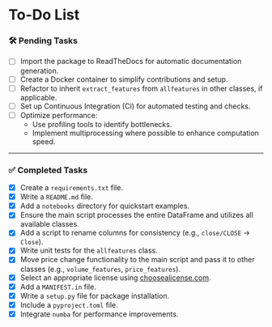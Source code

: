 # To-Do List

### 🛠️ Pending Tasks
- [ ] Import the package to ReadTheDocs for automatic documentation generation.  
- [ ] Create a Docker container to simplify contributions and setup.  
- [ ] Refactor to inherit `extract_features` from `allfeatures` in other classes, if applicable.  
- [ ] Set up Continuous Integration (CI) for automated testing and checks.  
- [ ] Optimize performance:
  - Use profiling tools to identify bottlenecks.
  - Implement multiprocessing where possible to enhance computation speed.

---

### ✅ Completed Tasks
- [x] Create a `requirements.txt` file.  
- [x] Write a `README.md` file.  
- [x] Add a `notebooks` directory for quickstart examples.  
- [x] Ensure the main script processes the entire DataFrame and utilizes all available classes.  
- [x] Add a script to rename columns for consistency (e.g., `close/CLOSE` → `Close`).  
- [x] Write unit tests for the `allfeatures` class.  
- [x] Move price change functionality to the main script and pass it to other classes (e.g., `volume_features`, `price_features`).  
- [x] Select an appropriate license using [choosealicense.com](https://choosealicense.com).  
- [x] Add a `MANIFEST.in` file.  
- [x] Write a `setup.py` file for package installation.  
- [x] Include a `pyproject.toml` file.  
- [x] Integrate `numba` for performance improvements.
